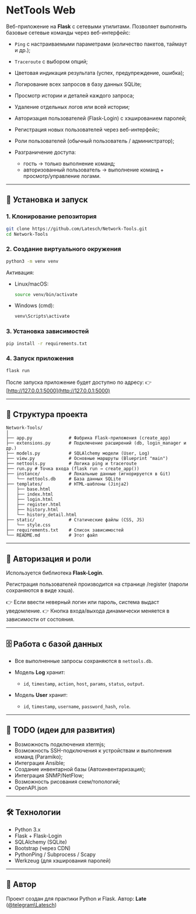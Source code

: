 # NetTools Web

Веб-приложение на **Flask** с сетевыми утилитами.
Позволяет выполнять базовые сетевые команды через веб-интерфейс:

* `Ping` с настраиваемыми параметрами (количество пакетов, таймаут и др.);
* `Traceroute` с выбором опций;
* Цветовая индикация результата (успех, предупреждение, ошибка);
* Логирование всех запросов в базу данных SQLite;
* Просмотр истории и деталей каждого запроса;
* Удаление отдельных логов или всей истории;
* Авторизация пользователей (Flask-Login) с хэшированием паролей;
* Регистрация новых пользователей через веб-интерфейс;
* Роли пользователей (обычный пользователь / администратор);
* Разграничение доступа:

  * гость → только выполнение команд;
  * авторизованный пользователь → выполнение команд + просмотр/управление логами.

---

## 🚀 Установка и запуск

### 1. Клонирование репозитория

```bash
git clone https://github.com/Latesch/Network-Tools.git
cd Network-Tools
```

### 2. Создание виртуального окружения

```bash
python3 -m venv venv
```

Активация:

* Linux/macOS:

  ```bash
  source venv/bin/activate
  ```
* Windows (cmd):

  ```cmd
  venv\Scripts\activate
  ```

### 3. Установка зависимостей

```bash
pip install -r requirements.txt
```

### 4. Запуск приложения

```bash
flask run
```

После запуска приложение будет доступно по адресу:
👉 [http://127.0.0.1:5000](http://127.0.0.1:5000)

---

## 📂 Структура проекта

```
Network-Tools/
│
├── app.py              # Фабрика Flask-приложения (create_app)
├── extensions.py       # Подключение расширений (db, login_manager и др.)
├── models.py           # SQLAlchemy модели (User, Log)
├── view.py             # Основные маршруты (Blueprint "main")
├── nettools.py         # Логика ping и traceroute
├── run.py # Точка входа (flask run → create_app())
├── instance/           # Локальные данные (игнорируется в Git)
│   └── nettools.db     # База данных SQLite
├── templates/          # HTML-шаблоны (Jinja2)
│   ├── base.html
│   ├── index.html
│   ├── login.html
│   ├── register.html
│   ├── history.html
│   └── history_detail.html
├── static/             # Статические файлы (CSS, JS)
│   └── style.css
├── requirements.txt    # Список зависимостей
└── README.md           # Этот файл
```

---

## 🔑 Авторизация и роли

Используется библиотека **Flask-Login**.

Регистрация пользователей производится на странице /register (пароли сохраняются в виде хэша).

👉 Если ввести неверный логин или пароль, система выдаст уведомление.
👉 Кнопка входа/выхода динамически меняется в зависимости от состояния.

---

## 🗄 Работа с базой данных

* Все выполненные запросы сохраняются в `nettools.db`.
* Модель **Log** хранит:

  * `id`, `timestamp`, `action`, `host`, `params`, `status`, `output`.
* Модель **User** хранит:

  * `id`, `timestamp`, `username`, `password_hash`, `role`.

---

## 📌 TODO (идеи для развития)

* Возможность подключения xtermjs;
* Возможность SSH-подключения к устройствам и выполнения команд (Paramiko);
* Интеграция Ansible;
* Создание инвентарной базы (Автоинвентаризация);
* Интеграция SNMP/NetFlow;
* Возможность рисования схем/топологий;
* OpenAPI.json

---

## 🛠 Технологии

* Python 3.x
* Flask + Flask-Login
* SQLAlchemy (SQLite)
* Bootstrap (через CDN)
* PythonPing / Subprocess / Scapy
* Werkzeug (для хэширования паролей)

---

## 👤 Автор

Проект создан для практики Python и Flask.
Автор: **Late** ([@telegram\Latesch](https://t.me/Latesch))